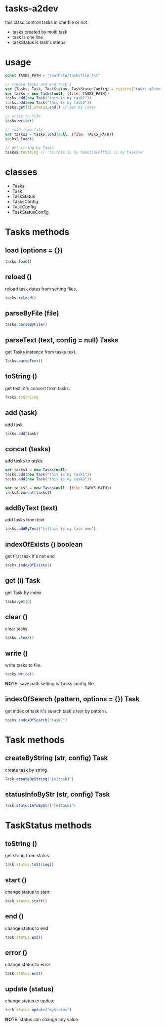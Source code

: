 # tasks-a2dev

this class controll tasks in one file or not.

- tasks created by multi task
- task is one line.
- taskStatus is task's status

# usage

```js
const TASKS_PATH = "/path/to/tasksfile.txt"

// create tasks and end task 2
var {Tasks, Task, TaskStatus, TaskStatusConfig} = require("tasks-a2dev")
var tasks = new Tasks(null, {file: TASKS_PATH})
tasks.add(new Task("this is my task1"))
tasks.add(new Task("this is my task2"))
tasks.get(1).status.end() // get by index

// write to file
tasks.write()

// load from file
var tasks2 = tasks.load(null, {file: TASKS_PATH})
tasks2.load()

// get string by Tasks
tasks2.toString // '[s]this is my task1\n[o]this is my task2\n'
```

# classes

- Tasks
- Task
- TaskStatus
- TasksConfig
- TaskConfig
- TaskStatusConfig

# Tasks methods

## load (options = {})

```js
tasks.load()
```

## reload ()

reload task datas from setting files.

```js
tasks.reload()
```

## parseByFile (file)

```js
tasks.parseByFile()
```

## parseText (text, config = null) Tasks

get Tasks instance from tasks text.

```js
Tasks.parseText()
```

## toString ()

get text. it's convert from tasks.

```js
Tasks.toStriing
```

## add (task)

add task

```js
tasks.add(task)
```

## concat (tasks)

add tasks to tasks.

```js
var tasks1 = new Tasks(null)
tasks.add(new Task("this is my task1"))
tasks.add(new Task("this is my task2"))

var tasks2 = new Tasks(null, {file: TASKS_PATH})
tasks2.concat(tasks1)
```

## addByText (text)

add tasks from text

```js
tasks.addByText("[s]this is my task new")
```

## indexOfExists () boolean

get first task it's not end

```js
tasks.indexOfExists()
```

## get (i) Task

get Task By index

```js
tasks.get(0)
```

## clear ()

clear tasks

```js
tasks.clear()
```

## write ()

write tasks to file.

```js
tasks.write()
```

**NOTE**: save path setting is Tasks config.file

## indexOfSearch (pattern, options = {}) Task

get index of task it's search task's text by pattern.

```js
tasks.indexOfSearch("task2")
```

# Task methods

## createByString (str, config) Task

create task by string.

```js
Task.createByString("[s]task1")
```

## statusInfoByStr (str, config) Task

```js
Task.statusInfoByStr("[e]task1")
```

# TaskStatus methods

## toString ()

get string from status

```js
task.status.toString()
```

## start ()

change status to start

```js
task.status.start()
```

## end ()

change status to end

```js
task.status.end()
```

## error ()

change status to error

```js
task.status.end()
```

## update (status)

change status to update

```js
task.status.update("myStatus")
```

**NOTE**: status can change any value.





























